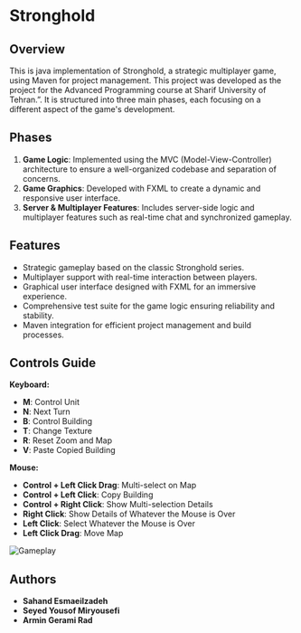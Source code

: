 # Stronghold

## Overview
This is java implementation of Stronghold, a strategic multiplayer game, using Maven for project management. This project was developed as the project for the Advanced Programming course at Sharif University of Tehran.”. It is structured into three main phases, each focusing on a different aspect of the game's development.

## Phases
1. **Game Logic**: Implemented using the MVC (Model-View-Controller) architecture to ensure a well-organized codebase and separation of concerns.
2. **Game Graphics**: Developed with FXML to create a dynamic and responsive user interface.
3. **Server & Multiplayer Features**: Includes server-side logic and multiplayer features such as real-time chat and synchronized gameplay.

## Features
- Strategic gameplay based on the classic Stronghold series.
- Multiplayer support with real-time interaction between players.
- Graphical user interface designed with FXML for an immersive experience.
- Comprehensive test suite for the game logic ensuring reliability and stability.
- Maven integration for efficient project management and build processes.

## Controls Guide
**Keyboard:**
- **M**: Control Unit
- **N**: Next Turn
- **B**: Control Building
- **T**: Change Texture
- **R**: Reset Zoom and Map
- **V**: Paste Copied Building

**Mouse:**
- **Control + Left Click Drag**: Multi-select on Map
- **Control + Left Click**: Copy Building
- **Control + Right Click**: Show Multi-selection Details
- **Right Click**: Show Details of Whatever the Mouse is Over
- **Left Click**: Select Whatever the Mouse is Over
- **Left Click Drag**: Move Map

![Gameplay](Stronghold/src/main/resources/images/Gameplay.png)

## Authors
- **Sahand Esmaeilzadeh**
- **Seyed Yousof Miryousefi**
- **Armin Gerami Rad**
